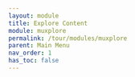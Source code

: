 ```yaml
---
layout: module
title: Explore Content
module: muxplore
permalink: /tour/modules/muxplore
parent: Main Menu
nav_order: 1
has_toc: false
---
```

